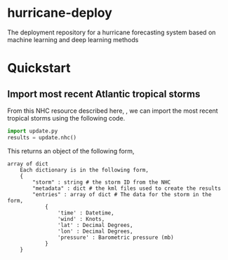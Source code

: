 # hurricane-deploy
The deployment repository for a hurricane forecasting system based on machine
learning and deep learning methods

# Quickstart

## Import most recent Atlantic tropical storms

From this NHC resource described here, , we can import the most recent tropical
storms using the following code.

```python
import update.py
results = update.nhc()
```

This returns an object of the following form,

    array of dict
        Each dictionary is in the following form,
        {
            "storm" : string # the storm ID from the NHC
            "metadata" : dict # the kml files used to create the results
            "entries" : array of dict # The data for the storm in the form,
                {
                    'time' : Datetime,
                    'wind' : Knots,
                    'lat' : Decimal Degrees,
                    'lon' : Decimal Degrees,
                    'pressure' : Barometric pressure (mb)
                }
        }
